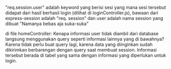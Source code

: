"req.session.user" adalah keyword yang berisi sesi yang mana sesi tersebut didapat dari hasil berhasil login (dilihat di loginController.js), bawaan dari express-session adalah "req. session" dan user adalah nama session yang dibuat "Namanya bebas aja suka-suka"

di file homeController: Kenapa informasi user tidak diambil dari database langsung menggunakan query seperti informasi lainnya yang di bawahnya?
Karena tidak perlu buat query lagi, karena data yang diinginkan sudah dikirimkan berbarengan dengan query saat membuat session. Informasi tersebut berada di tabel yang sama dengan informasi yang diperlukan untuk login.
